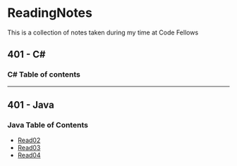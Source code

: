 # ReadingNotes
This is a collection of notes taken during my time at Code Fellows  

## 401 - C#
### C# Table of contents



-------------------------------------
## 401 - Java
### Java Table of Contents
* [Read02](read02.md)
* [Read03](read03.md)
* [Read04](read04.md)
